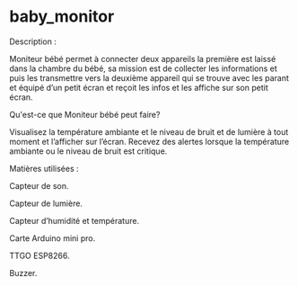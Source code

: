 # baby_monitor
Description :

Moniteur bébé permet à connecter deux appareils la première est  laissé dans la chambre du bébé,  sa mission est de collecter les informations et puis les transmettre  vers la deuxième  appareil qui se trouve avec les parant et équipé  d’un petit écran et reçoit  les infos et les  affiche  sur son petit écran.


Qu'est-ce que Moniteur bébé peut faire?

Visualisez la température ambiante et le niveau de bruit et de lumière à tout moment et l’afficher sur l’écran.
Recevez des alertes lorsque la température ambiante ou le niveau de bruit est critique.

Matières utilisées :

Capteur de son.

Capteur de lumière.

Capteur d’humidité et température.

Carte Arduino mini pro.

TTGO ESP8266.

Buzzer.


